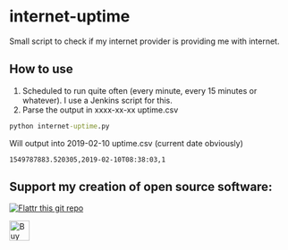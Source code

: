 internet-uptime
=======================================

Small script to check if my internet provider is providing me with internet. 

## How to use
  1. Scheduled to run quite often (every minute, every 15 minutes or whatever). I use a Jenkins script for this.
  2. Parse the output in xxxx-xx-xx uptime.csv


```bat
python internet-uptime.py
```

Will output into 2019-02-10 uptime.csv (current date obviously)
```
1549787883.520305,2019-02-10T08:38:03,1
```


 
## Support my creation of open source software:
[![Flattr this git repo](http://api.flattr.com/button/flattr-badge-large.png)](https://flattr.com/submit/auto?user_id=sebnil&url=https://github.com/sebnil/internet-uptime)

<a href='https://ko-fi.com/A0A2HYRH' target='_blank'><img height='36' style='border:0px;height:36px;' src='https://az743702.vo.msecnd.net/cdn/kofi2.png?v=0' border='0' alt='Buy Me a Coffee at ko-fi.com' /></a>